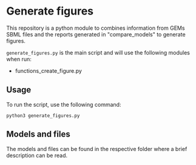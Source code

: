 # Generate figures

This repository is a python module to combines information from GEMs SBML files and the reports generated in "compare_models" to generate figures.

```generate_figures.py``` is the main script and will use the following modules when run:
- functions_create_figure.py


## Usage

To run the script, use the following command:

```
python3 generate_figures.py
```

## Models and files

The models and files can be found in the respective folder where a brief description can be read.
